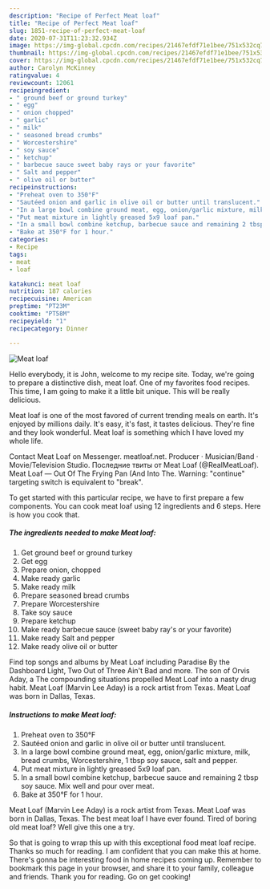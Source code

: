 ```yaml
---
description: "Recipe of Perfect Meat loaf"
title: "Recipe of Perfect Meat loaf"
slug: 1851-recipe-of-perfect-meat-loaf
date: 2020-07-31T11:23:32.934Z
image: https://img-global.cpcdn.com/recipes/21467efdf71e1bee/751x532cq70/meat-loaf-recipe-main-photo.jpg
thumbnail: https://img-global.cpcdn.com/recipes/21467efdf71e1bee/751x532cq70/meat-loaf-recipe-main-photo.jpg
cover: https://img-global.cpcdn.com/recipes/21467efdf71e1bee/751x532cq70/meat-loaf-recipe-main-photo.jpg
author: Carolyn McKinney
ratingvalue: 4
reviewcount: 12061
recipeingredient:
- " ground beef or ground turkey"
- " egg"
- " onion chopped"
- " garlic"
- " milk"
- " seasoned bread crumbs"
- " Worcestershire"
- " soy sauce"
- " ketchup"
- " barbecue sauce sweet baby rays or your favorite"
- " Salt and pepper"
- " olive oil or butter"
recipeinstructions:
- "Preheat oven to 350°F"
- "Sautéed onion and garlic in olive oil or butter until translucent."
- "In a large bowl combine ground meat, egg, onion/garlic mixture, milk, bread crumbs, Worcestershire, 1 tbsp soy sauce, salt and pepper."
- "Put meat mixture in lightly greased 5x9 loaf pan."
- "In a small bowl combine ketchup, barbecue sauce and remaining 2 tbsp soy sauce. Mix well and pour over meat."
- "Bake at 350°F for 1 hour."
categories:
- Recipe
tags:
- meat
- loaf

katakunci: meat loaf 
nutrition: 187 calories
recipecuisine: American
preptime: "PT23M"
cooktime: "PT58M"
recipeyield: "1"
recipecategory: Dinner

---
```



![Meat loaf](https://img-global.cpcdn.com/recipes/21467efdf71e1bee/751x532cq70/meat-loaf-recipe-main-photo.jpg)

Hello everybody, it is John, welcome to my recipe site. Today, we're going to prepare a distinctive dish, meat loaf. One of my favorites food recipes. This time, I am going to make it a little bit unique. This will be really delicious.

Meat loaf is one of the most favored of current trending meals on earth. It's enjoyed by millions daily. It's easy, it's fast, it tastes delicious. They're fine and they look wonderful. Meat loaf is something which I have loved my whole life.

Contact Meat Loaf on Messenger. meatloaf.net. Producer · Musician/Band · Movie/Television Studio. Последние твиты от Meat Loaf (@RealMeatLoaf). Meat Loaf — Out Of The Frying Pan (And Into The. Warning: &#34;continue&#34; targeting switch is equivalent to &#34;break&#34;.


To get started with this particular recipe, we have to first prepare a few components. You can cook meat loaf using 12 ingredients and 6 steps. Here is how you cook that.

<!--inarticleads1-->

##### The ingredients needed to make Meat loaf:

1. Get  ground beef or ground turkey
1. Get  egg
1. Prepare  onion, chopped
1. Make ready  garlic
1. Make ready  milk
1. Prepare  seasoned bread crumbs
1. Prepare  Worcestershire
1. Take  soy sauce
1. Prepare  ketchup
1. Make ready  barbecue sauce (sweet baby ray&#39;s or your favorite)
1. Make ready  Salt and pepper
1. Make ready  olive oil or butter


Find top songs and albums by Meat Loaf including Paradise By the Dashboard Light, Two Out of Three Ain&#39;t Bad and more. The son of Orvis Aday, a The compounding situations propelled Meat Loaf into a nasty drug habit. Meat Loaf (Marvin Lee Aday) is a rock artist from Texas. Meat Loaf was born in Dallas, Texas. 

<!--inarticleads2-->

##### Instructions to make Meat loaf:

1. Preheat oven to 350°F
1. Sautéed onion and garlic in olive oil or butter until translucent.
1. In a large bowl combine ground meat, egg, onion/garlic mixture, milk, bread crumbs, Worcestershire, 1 tbsp soy sauce, salt and pepper.
1. Put meat mixture in lightly greased 5x9 loaf pan.
1. In a small bowl combine ketchup, barbecue sauce and remaining 2 tbsp soy sauce. Mix well and pour over meat.
1. Bake at 350°F for 1 hour.


Meat Loaf (Marvin Lee Aday) is a rock artist from Texas. Meat Loaf was born in Dallas, Texas. The best meat loaf I have ever found. Tired of boring old meat loaf? Well give this one a try. 

So that is going to wrap this up with this exceptional food meat loaf recipe. Thanks so much for reading. I am confident that you can make this at home. There's gonna be interesting food in home recipes coming up. Remember to bookmark this page in your browser, and share it to your family, colleague and friends. Thank you for reading. Go on get cooking!
